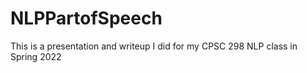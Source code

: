 # NLPPartofSpeech
This is a presentation and writeup I did for my CPSC 298 NLP class in Spring 2022

